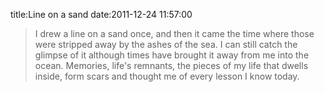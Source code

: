 title:Line on a sand
date:2011-12-24 11:57:00

> I drew a line on a sand once, and then it came the time where those were stripped away by the ashes of the sea. I can still catch the glimpse of it although times have brought it away from me into the ocean. Memories, life's remnants, the pieces of my life that dwells inside, form scars and thought me of every lesson I know today.

    